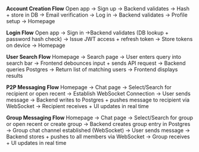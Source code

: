 **Account Creation Flow**
Open app → Sign up → Backend validates → Hash + store in DB → Email verification → Log in → Backend validates → Profile setup → Homepage

**Login Flow**
Open app → Sign in →Backend validates (DB lookup + password hash check) → Issue JWT access + refresh token → Store tokens on device → Homepage

**User Search Flow**
Homepage → Search page → User enters query into search bar → Frontend debounces input + sends API request → Backend queries Postgres → Return list of matching users → Frontend displays results

**P2P Messaging Flow**
Homepage → Chat page → Select/Search for recipient or open recent → Establish WebSocket Connection → User sends message → Backend writes to Postgres + pushes message to recipient via WebSocket → Recipient receives + UI updates in real time

**Group Messaging Flow**
Homepage → Chat page → Select/Search for group or open recent or create group → Backend creates group entry in Postgres → Group chat channel established (WebSocket) → User sends message → Backend stores + pushes to all members via WebSocket → Group receives + UI updates in real time

